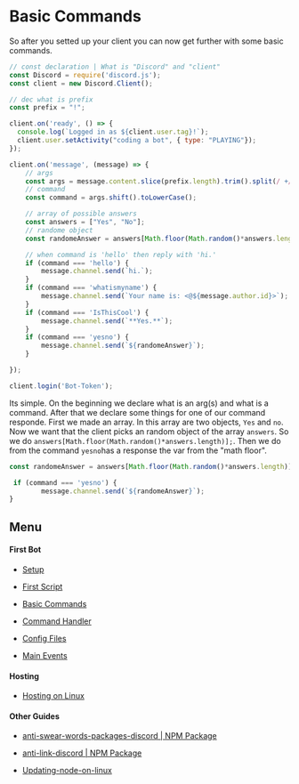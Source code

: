 # Basic Commands

So after you setted up your client you can now get further with some basic commands.

```javascript
// const declaration | What is "Discord" and "client"
const Discord = require('discord.js');
const client = new Discord.Client();

// dec what is prefix
const prefix = "!";

client.on('ready', () => {
  console.log(`Logged in as ${client.user.tag}!`);
  client.user.setActivity("coding a bot", { type: "PLAYING"});
});

client.on('message', (message) => {
    // args
	const args = message.content.slice(prefix.length).trim().split(/ +/);
    // command
	const command = args.shift().toLowerCase();

    // array of possible answers
    const answers = ["Yes", "No"];
    // randome object
    const randomeAnswer = answers[Math.floor(Math.random()*answers.length)];

    // when command is 'hello' then reply with 'hi.'
	if (command === 'hello') {
		message.channel.send(`hi.`);
	}
    if (command === 'whatismyname') {
		message.channel.send(`Your name is: <@${message.author.id}>`);
	}
    if (command === 'IsThisCool') {
		message.channel.send(`**Yes.**`);
	}
    if (command === 'yesno') {
		message.channel.send(`${randomeAnswer}`);
	}

});

client.login('Bot-Token');
```

Its simple. On the beginning we declare what is an arg(s) and what is a command. 
After that we declare some things for one of our command responde. First we made an array. In this array are two objects, `Yes` and `no`. Now we want that the client picks an random object of the array `answers`. So we do `answers[Math.floor(Math.random()*answers.length)];`. Then we do from the command `yesno`has a response the var from the "math floor".

```js
const randomeAnswer = answers[Math.floor(Math.random()*answers.length)];

 if (command === 'yesno') {
		message.channel.send(`${randomeAnswer}`);
}
 ```



## Menu

#### First Bot

- [Setup](https://github.com/ookamicodes/discordjs-guide/blob/master/first-bot/chapters/.setup.md)

- [First Script](https://github.com/ookamicodes/discordjs-guide/blob/master/first-bot/chapters/1_first-script.md)

- [Basic Commands](https://github.com/ookamicodes/discordjs-guide/blob/master/first-bot/chapters/2_basic-commands.md)

- [Command Handler](https://github.com/ookamicodes/discordjs-guide/blob/master/first-bot/chapters/3_command-handler.md)

- [Config Files](https://github.com/ookamicodes/discordjs-guide/blob/master/first-bot/chapters/4_config-files.md)

- [Main Events](https://github.com/ookamicodes/discordjs-guide/blob/master/first-bot/chapters/5_main-events.md)

#### Hosting

- [Hosting on Linux](https://github.com/ookamicodes/discordjs-guide/blob/main/hosting-guides/hosting-on-linux.md)

#### Other Guides

- [anti-swear-words-packages-discord | NPM Package](https://github.com/ookamicodes/discordjs-guide/blob/master/other-guides/chapters/anti-swear-words.md)

- [anti-link-discord | NPM Package](https://github.com/ookamicodes/discordjs-guide/blob/master/other-guides/chapters/anti-link.md)

- [Updating-node-on-linux](https://github.com/ookamicodes/discordjs-guide/blob/main/other-guides/chapters/update-node-linux.md)